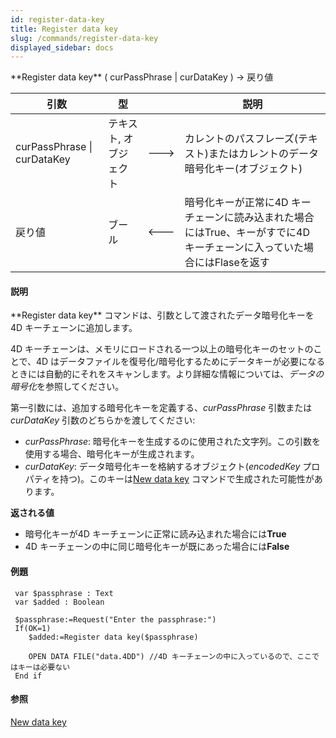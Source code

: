 ```yaml
---
id: register-data-key
title: Register data key
slug: /commands/register-data-key
displayed_sidebar: docs
---
```


<!--REF #_command_.Register data key.Syntax-->**Register data key** ( curPassPhrase | curDataKey ) -> 戻り値<!-- END REF-->
<!--REF #_command_.Register data key.Params-->
| 引数 | 型 |  | 説明 |
| --- | --- | --- | --- |
| curPassPhrase &#124; curDataKey | テキスト, オブジェクト | &#x1F852; | カレントのパスフレーズ(テキスト)またはカレントのデータ暗号化キー(オブジェクト) |
| 戻り値 | ブール | &#x1F850; | 暗号化キーが正常に4D キーチェーンに読み込まれた場合にはTrue、キーがすでに4D キーチェーンに入っていた場合にはFlaseを返す |

<!-- END REF-->

#### 説明 

<!--REF #_command_.Register data key.Summary-->**Register data key** コマンドは、引数として渡されたデータ暗号化キーを4D キーチェーンに追加します。<!-- END REF-->

4D キーチェーンは、メモリにロードされる一つ以上の暗号化キーのセットのことで、4D はデータファイルを復号化/暗号化するためにデータキーが必要になるときには自動的にそれをスキャンします。より詳細な情報については、*データの暗号化*を参照してください。

第一引数には、追加する暗号化キーを定義する、*curPassPhrase* 引数または *curDataKey* 引数のどちらかを渡してください:

* *curPassPhrase*: 暗号化キーを生成するのに使用された文字列。この引数を使用する場合、暗号化キーが生成されます。
* *curDataKey*: データ暗号化キーを格納するオブジェクト(*encodedKey* プロパティを持つ)。このキーは[New data key](new-data-key.md) コマンドで生成された可能性があります。

**返される値**

* 暗号化キーが4D キーチェーンに正常に読み込まれた場合には**True**
* 4D キーチェーンの中に同じ暗号化キーが既にあった場合には**False**

#### 例題 

```4d
 var $passphrase : Text
 var $added : Boolean
 
 $passphrase:=Request("Enter the passphrase:")
 If(OK=1)
    $added:=Register data key($passphrase)
 
    OPEN DATA FILE("data.4DD") //4D キーチェーンの中に入っているので、ここではキーは必要ない
 End if
```

#### 参照 

  
[New data key](new-data-key.md)  